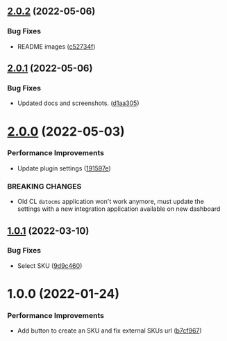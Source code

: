 ## [2.0.2](https://github.com/commercelayer/dato-plugin/compare/v2.0.1...v2.0.2) (2022-05-06)


### Bug Fixes

* README images ([c52734f](https://github.com/commercelayer/dato-plugin/commit/c52734fcf70256a95dda9f52c4691371e5f96807))

## [2.0.1](https://github.com/commercelayer/dato-plugin/compare/v2.0.0...v2.0.1) (2022-05-06)


### Bug Fixes

* Updated docs and screenshots. ([d1aa305](https://github.com/commercelayer/dato-plugin/commit/d1aa3052c9e2cb41eb04cd370d2bb84897fd542f))

# [2.0.0](https://github.com/commercelayer/dato-plugin/compare/v1.0.1...v2.0.0) (2022-05-03)


### Performance Improvements

* Update plugin settings ([191597e](https://github.com/commercelayer/dato-plugin/commit/191597e5f4f6299ae5eaa34059fe3aee85030a98))


### BREAKING CHANGES

* Old CL `datocms` application won't work anymore, must update the settings with a new integration application available on new dashboard

## [1.0.1](https://github.com/commercelayer/dato-plugin/compare/v1.0.0...v1.0.1) (2022-03-10)


### Bug Fixes

* Select SKU ([9d9c460](https://github.com/commercelayer/dato-plugin/commit/9d9c46052c3feb7590a22145e222e48c4be6c888))

# 1.0.0 (2022-01-24)


### Performance Improvements

* Add button to create an SKU and fix external SKUs url ([b7cf967](https://github.com/commercelayer/dato-plugin/commit/b7cf967f508f99f20e3285bc714b7fef5e46e595))
